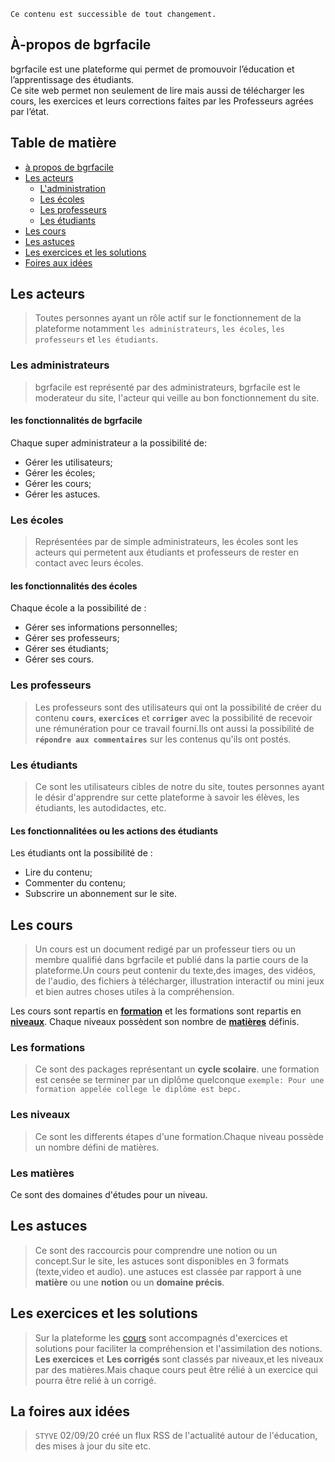 ````
Ce contenu est successible de tout changement.
````

## À-propos de bgrfacile  
bgrfacile est une plateforme qui permet de promouvoir l’éducation et l’apprentissage des étudiants.  
Ce site web  permet non seulement de lire mais aussi de télécharger les cours, les exercices et leurs corrections faites par les Professeurs agrées par l’état.

## Table de matière

- [à propos de bgrfacile ](#À-propos-de-bgrfacile)
- [Les acteurs](#Les-acteurs)
  - [L'administration](#bgrfacile)
  - [Les écoles ](#Les-écoles)
  - [Les professeurs](#Les-professeurs)
  - [Les étudiants](#Les-etudiants)
- [Les cours](#Les-cours)
- [Les astuces](#Les-astuces)
- [Les exercices et les solutions](#Les-exercices-et-les-solutions)
- [Foires aux idées ](#Foires-aux-idées )


## Les acteurs  
> Toutes personnes ayant un rôle actif sur le  fonctionnement de la plateforme notamment 
`les administrateurs`, `les écoles`, `les professeurs` et `les étudiants`.  

### Les administrateurs  
> bgrfacile est représenté par des administrateurs, bgrfacile est le moderateur du site, l'acteur qui veille au bon fonctionnement du site.  

#### les fonctionnalités de bgrfacile
Chaque super administrateur a la possibilité de:    
* Gérer les utilisateurs;
* Gérer les écoles;
* Gérer les cours;
* Gérer les astuces.


### Les écoles  
> Représentées par de simple administrateurs, les écoles sont les acteurs qui permetent aux étudiants et professeurs de rester en contact avec leurs écoles.    

#### les fonctionnalités des écoles 
Chaque école a la possibilité de :  
* Gérer ses informations personnelles;
* Gérer ses professeurs;  
* Gérer ses étudiants;  
* Gérer ses cours.

### Les professeurs  
> Les professeurs sont des utilisateurs qui ont la possibilité de créer du contenu  **`cours`**, **`exercices`** et **`corriger`** avec la possibilité de recevoir une rémunération pour ce travail fourni.Ils ont aussi la possibilité de **`répondre aux commentaires`** sur les contenus qu'ils ont postés.

### Les étudiants  
> Ce sont les utilisateurs cibles de notre du site, toutes personnes ayant le désir d'apprendre sur cette plateforme à savoir les élèves, les étudiants, les autodidactes, etc. 

#### Les fonctionnalitées ou les actions des étudiants 
Les étudiants ont la possibilité de :
* Lire du contenu;   
* Commenter du contenu;  
* Subscrire un abonnement sur le site.

## Les cours  

> Un cours est un document redigé par un professeur tiers ou un membre qualifié dans bgrfacile et publié dans la partie cours de la plateforme.Un cours peut contenir du texte,des images, des vidéos, de l'audio, des fichiers à télécharger, illustration interactif ou mini jeux et bien autres choses utiles à la compréhension.

Les cours sont repartis en __[formation](#les-formations)__ et les formations sont repartis en __[niveaux](#les-niveaux)__. Chaque niveaux possèdent son nombre de __[matières](#les-matières)__ définis.

### Les formations  
> Ce sont des packages représentant un __cycle scolaire__. une formation est censée se terminer par un diplôme quelconque ``exemple: Pour une formation appelée college le diplôme est bepc.``  

### Les niveaux 
> Ce sont les differents étapes d'une formation.Chaque niveau possède un nombre défini de matières.

### Les matières  
Ce sont des domaines d'études pour un niveau.

## Les astuces  
> Ce sont des raccourcis pour comprendre une notion ou un concept.Sur le site, les astuces sont disponibles en 3 formats (texte,video et audio).
une astuces est classée par rapport à une **matière** ou une **notion** ou un **domaine précis**.    

## Les exercices et les solutions  
> Sur la plateforme les [cours](#les-cours) sont accompagnés d'exercices et solutions pour faciliter la compréhension et l'assimilation des notions.  
__Les exercices__ et __Les corrigés__ sont classés par niveaux,et les niveaux par des matières.Mais chaque cours peut être rélié à un exercice qui pourra être relié à un corrigé. 

## La foires aux idées 
> `STYVE` 02/09/20 créé un flux RSS de l'actualité autour de l'éducation, des mises à jour du site etc.






